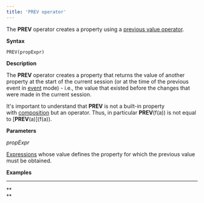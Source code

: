 ```yaml
---
title: 'PREV operator'
---
```


The **PREV** operator creates a property using a [previous value operator](Previous_value_PREV_.md).

**Syntax**

    PREV(propExpr)

**Description**

The **PREV** operator creates a property that returns the value of another property at the start of the current session (or at the time of the previous event in [event](Events_688155.html#Events-change) mode) - i.e., the value that existed before the changes that were made in the current session.

It's important to understand that **PREV** is not a built-in property with [composition](Composition_JOIN_.md) but an operator. Thus, in particular **PREV**(f(a)) is not equal to \[**PREV**(a)\](f(a)).

**Parameters**

*propExpr*

[Expressions](Expression.md) whose value defines the property for which the previous value must be obtained.

**Examples**

****



**  
**
